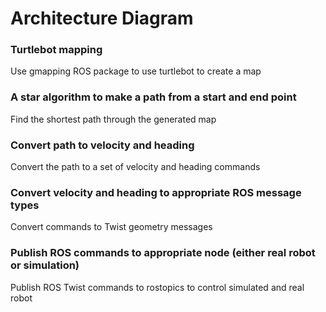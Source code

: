 # Architecture Diagram
### Turtlebot mapping
Use gmapping ROS package to use turtlebot to create a map
### A star algorithm to make a path from a start and end point
Find the shortest path through the generated map
### Convert path to velocity and heading
Convert the path to a set of velocity and heading commands
### Convert velocity and heading to appropriate ROS message types
Convert commands to Twist geometry messages
### Publish ROS commands to appropriate node (either real robot or simulation)
Publish ROS Twist commands to rostopics to control simulated and real robot 
